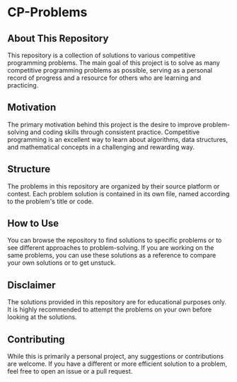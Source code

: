 # CP-Problems

## About This Repository

This repository is a collection of solutions to various competitive programming problems. The main goal of this project is to solve as many competitive programming problems as possible, serving as a personal record of progress and a resource for others who are learning and practicing.

## Motivation

The primary motivation behind this project is the desire to improve problem-solving and coding skills through consistent practice. Competitive programming is an excellent way to learn about algorithms, data structures, and mathematical concepts in a challenging and rewarding way.

## Structure

The problems in this repository are organized by their source platform or contest. Each problem solution is contained in its own file, named according to the problem's title or code.

## How to Use

You can browse the repository to find solutions to specific problems or to see different approaches to problem-solving. If you are working on the same problems, you can use these solutions as a reference to compare your own solutions or to get unstuck.

## Disclaimer

The solutions provided in this repository are for educational purposes only. It is highly recommended to attempt the problems on your own before looking at the solutions.

## Contributing

While this is primarily a personal project, any suggestions or contributions are welcome. If you have a different or more efficient solution to a problem, feel free to open an issue or a pull request.

